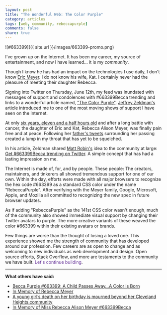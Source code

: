 ```yaml
---
layout: post
title: "The Wonderful Web: The Color Purple"
category: articles
tags: [web, community, rebeccapurple]
comments: false
share: true
---
```


![#663399]({{ site.url }}/images/663399-promo.png)

I've grown up on the Internet. It has been my career, my source of entertainment, and now I have learned... it is my *community*.

Though I know he has had an impact on the technologies I use daily, I don't know [Eric Meyer](https://twitter.com/meyerweb/). I do not know his wife, Kat. I certainly never had the pleasure of meeting their daughter Rebecca. 

Signing into Twitter on Thursday, June 12th, my feed was inundated with messages of support and condolences with #663399Becca trending and links to a wonderful article named, ["The Color Purple"](http://www.zeldman.com/2014/06/10/the-color-purple/). [Jeffrey Zeldman's](https://twitter.com/zeldman) article introduced me to one of the most moving shows of support I have seen on the Internet.

At only [six years, eleven and a half hours old](https://twitter.com/meyerweb/statuses/475423495178838016) and after a long battle with cancer, the daughter of Eric and Kat, Rebecca Alison Meyer, was finally pain free and at peace. Following her [father's tweets](https://twitter.com/meyerweb/) surrounding her passing created a lump in my throat that has yet to be squelched. 

In his article, Zeldman shared [Matt Robin's](https://twitter.com/mattrobin140s) idea to the community at large: [Get #663399Becca trending on Twitter](https://twitter.com/mattrobin140s/statuses/476109575532601344). A simple concept that has had a lasting impression on me.

The Internet is made of, for, and by people. These people: The creators, maintainers, and tinkerers all showed tremendous support for one of our own. Within the day, efforts were made with all major browsers to recognize the hex code #663399 as a standard CSS color under the name "RebeccaPurple". After verifying with the Meyer family, Google, Microsoft, Apple, and Mozilla all committed to recognizing the new spec in future browser updates. 

As if adding "RebeccaPurple" as the 141st CSS color wasn't enough, much of the community also showed immediate visual support by changing their Twitter avatars to purple. The more creative variants of these weaved the color #663399 within their existing avatars or brands.

Few things are worse than the thought of losing a loved one. This experience showed me the strength of community that has developed around our profession. Few careers are as open to change and as welcoming to new individuals as web development and design. Open source efforts, Stack Overflow, and more are testaments to the community we have built. <span style="color:#663399;">Let's continue building</span>. 

<hr>

**What others have said:**

* [Becca Purple #663399: A Child Passes Away…A Color is Born](http://www.cassandraking.net/wordpressapp/becca-purple-663399-a-child-passes-away-a-color-is-born/)
* [In Memory of Rebecca Meyer](http://kottke.org/14/06/in-memory-of-rebecca-meyer)
* [A young girl’s death on her birthday is mourned beyond her Cleveland Heights community](http://www.cleveland.com/metro/index.ssf/2014/06/a_young_girls_death_on_her_bir.html)
* [In Memory of Miss Rebecca Alison Meyer #663399Becca](http://dltj.org/article/in-memory-of-rebecca-alison-meyer/)